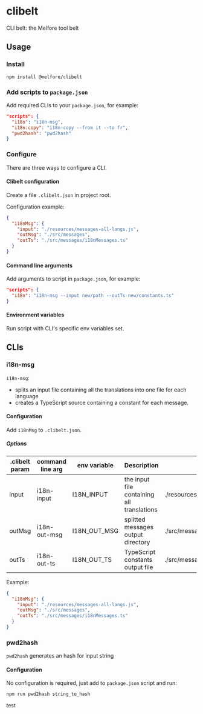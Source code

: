 # clibelt

CLI belt: the Melfore tool belt

## Usage

### Install

```shell
npm install @melfore/clibelt
```

### Add scripts to `package.json`

Add required CLIs to your `package.json`, for example:

```json
"scripts": {
  "i18n": "i18n-msg",
  "i18n:copy": "i18n-copy --from it --to fr",
  "pwd2hash": "pwd2hash"
}
```

### Configure

There are three ways to configure a CLI.

#### Clibelt configuration

Create a file `.clibelt.json` in project root.

Configuration example:

```json
{
  "i18nMsg": {
    "input": "./resources/messages-all-langs.js",
    "outMsg": "./src/messages",
    "outTs": "./src/messages/i18nMessages.ts"
  }
}
```

#### Command line arguments

Add arguments to script in `package.json`, for example:

```json
"scripts": {
  "i18n": "i18n-msg --input new/path --outTs new/constants.ts"
}
```

#### Environment variables

Run script with CLI's specific env variables set.

## CLIs

### i18n-msg

`i18n-msg`:

- splits an input file containing all the translations into one file for each language
- creates a TypeScript source containing a constant for each message.

#### Configuration

Add `i18nMsg` to `.clibelt.json`.

##### Options

| .clibelt param | command line arg | env variable | Description                                | Example                        |
| -------------- | ---------------- | ------------ | ------------------------------------------ | ------------------------------ |
| input          | i18n-input       | I18N_INPUT   | the input file containing all translations | ./resources/messages-all-langs |
| outMsg         | i18n-out-msg     | I18N_OUT_MSG | splitted messages output directory         | ./src/messages                 |
| outTs          | i18n-out-ts      | I18N_OUT_TS  | TypeScript constants output file           | ./src/messages/i18nMessages.ts |

Example:

```json
{
  "i18nMsg": {
    "input": "./resources/messages-all-langs.js",
    "outMsg": "./src/messages",
    "outTs": "./src/messages/i18nMessages.ts"
  }
}
```

### pwd2hash

`pwd2hash` generates an hash for input string

#### Configuration

No configuration is required, just add to `package.json` script and run:

```shell
npm run pwd2hash string_to_hash
```

test
